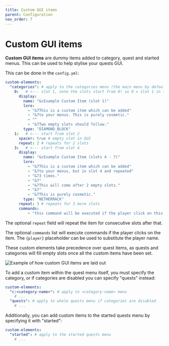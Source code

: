 ```yaml
---
title: Custom GUI items
parent: Configuration
nav_order: 7
---
```

# Custom GUI items

**Custom GUI items** are dummy items added to category, quest and
started menus. This can be used to help stylise your quests GUI.

This can be done in the `config.yml`:

``` yaml
custom-elements:
  "categories": # apply to the categories menu (the main menu by default)
    0:   # <--- slot 1, note the slots start from 0! so 0 = slot 1 in this case
      display:
        name: "&cExample Custom Item (slot 1)"
        lore:
          - "&7This is a custom item which can be added"
          - "&7to your menus. This is purely cosmetic."
          - ""
          - "&7Two empty slots should follow."
        type: "DIAMOND_BLOCK"
    1:   # <--- start from slot 2
      spacer: true # empty slot in GUI
      repeat: 2 # repeats for 2 slots
    3:   # <--- start from slot 4
      display:
        name: "&cExample Custom Item (slots 4 - 7)"
        lore:
          - "&7This is a custom item which can be added"
          - "&7to your menus, but in slot 4 and repeated"
          - "&73 times."
          - "&7"
          - "&7This will come after 2 empty slots."
          - "&7"
          - "&7This is purely cosmetic."
        type: "NETHERRACK"
      repeat: 3 # repeats for 3 more slots
      commands:
          - "this command will be executed if the player click on this item"
```

The optional `repeat` field will repeat the item for consecutive slots
after that.

The optional `commands` list will execute commands if the player clicks
on the item. The `{player}` placeholder can be used to substitute the
player name.

These custom elements take precedence over quest items, as quests and
categories will fill empty slots once all the custom items have been
set.

![Example of how custom GUI items are laid out](https://i.imgur.com/5odcqM9.png)

To add a custom item within the quest menu itself, you must specify the
category, or if categories are disabled you can specify "quests"
instead:

``` yaml
custom-elements:
  "c:<category-name>": # apply to <category-name> menu
    # ...
  "quests": # apply to whole quests menu if categories are disabled
    # ...
```

Additionally, you can add custom items to the started quests menu by
specifying it with "started":

``` yaml
custom-elements:
  "started": # apply to the started quests menu
    # ...
```